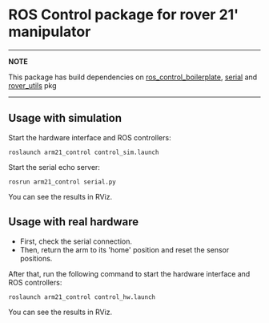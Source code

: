 # ROS Control package for rover 21' manipulator

---
**NOTE**

This package has build dependencies on [ros_control_boilerplate](https://github.com/PickNikRobotics/ros_control_boilerplate), [serial](https://github.com/wjwwood/serial) and [rover_utils](https://github.com/burkap/rover_utils) pkg

---

## Usage with simulation

Start the hardware interface and ROS controllers:

```roslaunch arm21_control control_sim.launch``` 

Start the serial echo server:

```rosrun arm21_control serial.py```

You can see the results in RViz.

## Usage with real hardware

* First, check the serial connection.
* Then, return the arm to its 'home' position and reset the sensor positions. 

After that, run the following command to start the hardware interface and ROS controllers:

```roslaunch arm21_control control_hw.launch``` 

You can see the results in RViz.
